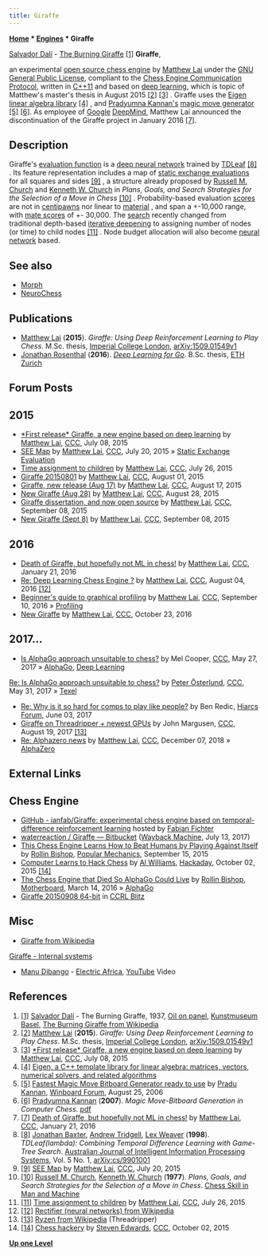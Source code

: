 ```yaml
---
title: Giraffe
---
```

**[Home](Home "Home") * [Engines](Engines "Engines") * Giraffe**

[](https://en.wikipedia.org/wiki/File:The_Burning_Giraffe.jpg) [Salvador Dalí](Category:Salvador_Dal%C3%AD "Category:Salvador Dalí") - [The Burning Giraffe](https://en.wikipedia.org/wiki/The_Burning_Giraffe) <a id="cite-note-1" href="#cite-ref-1">[1]</a>
**Giraffe**,

an experimental [open source chess engine](Category:Open_Source "Category:Open Source") by [Matthew Lai](Matthew_Lai "Matthew Lai") under the [GNU General Public License](Free_Software_Foundation#GPL "Free Software Foundation"), compliant to the [Chess Engine Communication Protocol](Chess_Engine_Communication_Protocol "Chess Engine Communication Protocol"), written in [C++11](Cpp "Cpp") and based on [deep learning](Deep_Learning "Deep Learning"), which is topic of Matthew's master's thesis in August 2015 <a id="cite-note-2" href="#cite-ref-2">[2]</a> <a id="cite-note-3" href="#cite-ref-3">[3]</a> . Giraffe uses the [Eigen linear algebra library](https://en.wikipedia.org/wiki/Eigen_%28C%2B%2B_library%29) <a id="cite-note-4" href="#cite-ref-4">[4]</a> , and [Pradyumna Kannan's](Pradu_Kannan "Pradu Kannan") [magic move generator](Magic_Bitboards "Magic Bitboards") <a id="cite-note-5" href="#cite-ref-5">[5]</a> <a id="cite-note-6" href="#cite-ref-6">[6]</a>. As employee of [Google](index.php?title=Google&action=edit&redlink=1 "Google (page does not exist)") [DeepMind](index.php?title=DeepMind&action=edit&redlink=1 "DeepMind (page does not exist)"), Matthew Lai announced the discontinuation of the Giraffe project in January 2016 <a id="cite-note-7" href="#cite-ref-7">[7]</a>.

## Description

Giraffe's [evaluation function](Evaluation_Function "Evaluation Function") is a [deep neural network](Neural_Networks#Deep "Neural Networks") trained by [TDLeaf](Temporal_Difference_Learning#TDLeaf "Temporal Difference Learning") <a id="cite-note-8" href="#cite-ref-8">[8]</a> . Its feature representation includes a map of [static exchange evaluations](Static_Exchange_Evaluation "Static Exchange Evaluation") for all squares and sides <a id="cite-note-9" href="#cite-ref-9">[9]</a> , a structure already proposed by [Russell M. Church](index.php?title=Russell_M._Church&action=edit&redlink=1 "Russell M. Church (page does not exist)") and [Kenneth W. Church](Kenneth_W._Church "Kenneth W. Church") in *Plans, Goals, and Search Strategies for the Selection of a Move in Chess* <a id="cite-note-10" href="#cite-ref-10">[10]</a> . Probability-based evaluation [scores](Score "Score") are not in [centipawns](Centipawns "Centipawns") nor linear to [material](Material "Material") , and span a +-10,000 range, with [mate scores](Checkmate#MateScore "Checkmate") of +- 30,000. The [search](Search "Search") recently changed from traditional depth-based [iterative deepening](Iterative_Deepening "Iterative Deepening") to assigning number of nodes (or time) to child nodes <a id="cite-note-11" href="#cite-ref-11">[11]</a> . Node budget allocation will also become [neural network](Neural_Networks "Neural Networks") based.

## See also

- [Morph](Morph "Morph")
- [NeuroChess](NeuroChess "NeuroChess")

## Publications

- [Matthew Lai](Matthew_Lai "Matthew Lai") (**2015**). *Giraffe: Using Deep Reinforcement Learning to Play Chess*. M.Sc. thesis, [Imperial College London](https://en.wikipedia.org/wiki/Imperial_College_London), [arXiv:1509.01549v1](http://arxiv.org/abs/1509.01549v1)
- [Jonathan Rosenthal](Jonathan_Rosenthal "Jonathan Rosenthal") (**2016**). *[Deep Learning for Go](https://www.research-collection.ethz.ch/handle/20.500.11850/156354)*. B.Sc. thesis, [ETH Zurich](ETH_Zurich "ETH Zurich")

## Forum Posts

## 2015

- [\*First release\* Giraffe, a new engine based on deep learning](http://talkchess.com/forum/viewtopic.php?t=56913) by [Matthew Lai](Matthew_Lai "Matthew Lai"), [CCC](CCC "CCC"), July 08, 2015
- [SEE Map](http://www.talkchess.com/forum/viewtopic.php?t=57045) by [Matthew Lai](Matthew_Lai "Matthew Lai"), [CCC](CCC "CCC"), July 20, 2015 » [Static Exchange Evaluation](Static_Exchange_Evaluation "Static Exchange Evaluation")
- [Time assignment to children](http://www.talkchess.com/forum/viewtopic.php?t=57092) by [Matthew Lai](Matthew_Lai "Matthew Lai"), [CCC](CCC "CCC"), July 26, 2015
- [Giraffe 20150801](http://talkchess.com/forum/viewtopic.php?t=57142) by [Matthew Lai](Matthew_Lai "Matthew Lai"), [CCC](CCC "CCC"), August 01, 2015
- [Giraffe, new release (Aug 17)](http://www.talkchess.com/forum/viewtopic.php?t=57297) by [Matthew Lai](Matthew_Lai "Matthew Lai"), [CCC](CCC "CCC"), August 17, 2015
- [New Giraffe (Aug 28)](http://www.talkchess.com/forum/viewtopic.php?t=57409) by [Matthew Lai](Matthew_Lai "Matthew Lai"), [CCC](CCC "CCC"), August 28, 2015
- [Giraffe dissertation, and now open source](http://www.talkchess.com/forum/viewtopic.php?t=57557) by [Matthew Lai](Matthew_Lai "Matthew Lai"), [CCC](CCC "CCC"), September 08, 2015
- [New Giraffe (Sept 8)](http://www.talkchess.com/forum/viewtopic.php?t=57558) by [Matthew Lai](Matthew_Lai "Matthew Lai"), [CCC](CCC "CCC"), September 08, 2015

## 2016

- [Death of Giraffe, but hopefully not ML in chess!](http://www.talkchess.com/forum/viewtopic.php?t=59003) by [Matthew Lai](Matthew_Lai "Matthew Lai"), [CCC](CCC "CCC"), January 21, 2016
- [Re: Deep Learning Chess Engine ?](http://www.talkchess.com/forum/viewtopic.php?t=60883&start=7) by [Matthew Lai](Matthew_Lai "Matthew Lai"), [CCC](CCC "CCC"), August 04, 2016 <a id="cite-note-12" href="#cite-ref-12">[12]</a>
- [Beginner's guide to graphical profiling](http://www.talkchess.com/forum/viewtopic.php?t=61373) by [Matthew Lai](Matthew_Lai "Matthew Lai"), [CCC](CCC "CCC"), September 10, 2016 » [Profiling](index.php?title=Profiling&action=edit&redlink=1 "Profiling (page does not exist)")
- [New Giraffe](http://www.talkchess.com/forum/viewtopic.php?t=61808) by [Matthew Lai](Matthew_Lai "Matthew Lai"), [CCC](CCC "CCC"), October 23, 2016

## 2017...

- [Is AlphaGo approach unsuitable to chess?](http://www.talkchess.com/forum/viewtopic.php?t=64096) by Mel Cooper, [CCC](CCC "CCC"), May 27, 2017 » [AlphaGo](index.php?title=AlphaGo&action=edit&redlink=1 "AlphaGo (page does not exist)"), [Deep Learning](Deep_Learning "Deep Learning")

[Re: Is AlphaGo approach unsuitable to chess?](http://www.talkchess.com/forum/viewtopic.php?t=64096&start=12) by [Peter Österlund](Peter_%C3%96sterlund "Peter Österlund"), [CCC](CCC "CCC"), May 31, 2017 » [Texel](Texel "Texel")

- [Re: Why is it so hard for comps to play like people?](http://www.hiarcs.net/forums/viewtopic.php?t=8421&start=1) by Ben Redic, [Hiarcs Forum](Computer_Chess_Forums "Computer Chess Forums"), June 03, 2017
- [Giraffe on Threadripper + newest GPUs](http://www.talkchess.com/forum/viewtopic.php?t=64929) by John Margusen, [CCC](CCC "CCC"), August 19, 2017 <a id="cite-note-13" href="#cite-ref-13">[13]</a>
- [Re: Alphazero news](http://www.talkchess.com/forum3/viewtopic.php?f=2&t=69175&start=86) by [Matthew Lai](Matthew_Lai "Matthew Lai"), [CCC](CCC "CCC"), December 07, 2018 » [AlphaZero](AlphaZero "AlphaZero")

## External Links

## Chess Engine

- [GitHub - ianfab/Giraffe: experimental chess engine based on temporal-difference reinforcement learning](https://github.com/ianfab/Giraffe) hosted by [Fabian Fichter](index.php?title=Fabian_Fichter&action=edit&redlink=1 "Fabian Fichter (page does not exist)")
- [waterreaction / Giraffe — Bitbucket](https://web.archive.org/web/20170713091347/https://bitbucket.org/waterreaction/giraffe) ([Wayback Machine](https://en.wikipedia.org/wiki/Wayback_Machine), July 13, 2017)
- [This Chess Engine Learns How to Beat Humans by Playing Against Itself](http://www.popularmechanics.com/technology/robots/a17339/chess-engine-plays-against-itself/) by [Rollin Bishop](https://www.linkedin.com/in/rollinbishop), [Popular Mechanics](https://en.wikipedia.org/wiki/Popular_Mechanics), September 15, 2015
- [Computer Learns to Hack Chess](https://hackaday.com/2015/10/02/computer-learns-to-hack-chess/#more-172231) by [Al Williams](http://hackaday.com/author/wd5gnr1/), [Hackaday](https://en.wikipedia.org/wiki/Hackaday), October 02, 2015 <a id="cite-note-14" href="#cite-ref-14">[14]</a>
- [The Chess Engine that Died So AlphaGo Could Live](https://www.vice.com/en/article/d7ypaz/the-chess-engine-that-died-so-alphago-could-live-giraffe-matthew-lai) by [Rollin Bishop](https://www.linkedin.com/in/rollinbishop), [Motherboard](<https://en.wikipedia.org/wiki/Vice_(magazine)>), March 14, 2016 » [AlphaGo](index.php?title=AlphaGo&action=edit&redlink=1 "AlphaGo (page does not exist)")
- [Giraffe 20150908 64-bit](http://www.computerchess.org.uk/ccrl/404/cgi/engine_details.cgi?match_length=30&each_game=1&print=Details&each_game=1&eng=Giraffe%2020150908%2064-bit#Giraffe_20150908_64-bit) in [CCRL Blitz](CCRL "CCRL")

## Misc

- [Giraffe from Wikipedia](https://en.wikipedia.org/wiki/Giraffe)

[Giraffe - Internal systems](https://en.wikipedia.org/wiki/Giraffe#Internal_systems)

- [Manu Dibango](Category:Manu_Dibango "Category:Manu Dibango") - [Electric Africa](http://www.silent-watcher.net/billlaswell/discography/d/electricafrica.html), [YouTube](https://en.wikipedia.org/wiki/YouTube) Video

## References

1. <a id="cite-ref-1" href="#cite-note-1">[1]</a> [Salvador Dalí](Category:Salvador_Dal%C3%AD "Category:Salvador Dalí") - The Burning Giraffe, 1937, [Oil on panel](https://en.wikipedia.org/wiki/Oil_painting), [Kunstmuseum Basel](https://en.wikipedia.org/wiki/Kunstmuseum_Basel), [The Burning Giraffe from Wikipedia](https://en.wikipedia.org/wiki/The_Burning_Giraffe)
1. <a id="cite-ref-2" href="#cite-note-2">[2]</a> [Matthew Lai](Matthew_Lai "Matthew Lai") (**2015**). *Giraffe: Using Deep Reinforcement Learning to Play Chess*. M.Sc. thesis, [Imperial College London](https://en.wikipedia.org/wiki/Imperial_College_London), [arXiv:1509.01549v1](http://arxiv.org/abs/1509.01549v1)
1. <a id="cite-ref-3" href="#cite-note-3">[3]</a> [\*First release\* Giraffe, a new engine based on deep learning](http://talkchess.com/forum/viewtopic.php?t=56913) by [Matthew Lai](Matthew_Lai "Matthew Lai"), [CCC](CCC "CCC"), July 08, 2015
1. <a id="cite-ref-4" href="#cite-note-4">[4]</a> [Eigen, a C++ template library for linear algebra: matrices, vectors, numerical solvers, and related algorithms](http://eigen.tuxfamily.org/index.php?title=Home)
1. <a id="cite-ref-5" href="#cite-note-5">[5]</a> [Fastest Magic Move Bitboard Generator ready to use](http://www.open-aurec.com/wbforum/viewtopic.php?f=4&t=5452) by [Pradu Kannan](Pradu_Kannan "Pradu Kannan"), [Winboard Forum](Computer_Chess_Forums "Computer Chess Forums"), August 25, 2006
1. <a id="cite-ref-6" href="#cite-note-6">[6]</a> [Pradyumna Kannan](Pradu_Kannan "Pradu Kannan") (**2007**). *Magic Move-Bitboard Generation in Computer Chess*. [pdf](http://www.pradu.us/old/Nov27_2008/Buzz/research/magic/Bitboards.pdf)
1. <a id="cite-ref-7" href="#cite-note-7">[7]</a> [Death of Giraffe, but hopefully not ML in chess!](http://www.talkchess.com/forum/viewtopic.php?t=59003) by [Matthew Lai](Matthew_Lai "Matthew Lai"), [CCC](CCC "CCC"), January 21, 2016
1. <a id="cite-ref-8" href="#cite-note-8">[8]</a> [Jonathan Baxter](Jonathan_Baxter "Jonathan Baxter"), [Andrew Tridgell](Andrew_Tridgell "Andrew Tridgell"), [Lex Weaver](Lex_Weaver "Lex Weaver") (**1998**). *TDLeaf(lambda): Combining Temporal Difference Learning with Game-Tree Search*. [Australian Journal of Intelligent Information Processing Systems](https://www.chatbots.org/journal/australian_journal_of_intelligent_information_processing_systems/), Vol. 5 No. 1, [arXiv:cs/9901001](http://arxiv.org/abs/cs/9901001)
1. <a id="cite-ref-9" href="#cite-note-9">[9]</a> [SEE Map](http://www.talkchess.com/forum/viewtopic.php?t=57045) by [Matthew Lai](Matthew_Lai "Matthew Lai"), [CCC](CCC "CCC"), July 20, 2015
1. <a id="cite-ref-10" href="#cite-note-10">[10]</a> [Russell M. Church](index.php?title=Russell_M._Church&action=edit&redlink=1 "Russell M. Church (page does not exist)"), [Kenneth W. Church](Kenneth_W._Church "Kenneth W. Church") (**1977**). *Plans, Goals, and Search Strategies for the Selection of a Move in Chess*. [Chess Skill in Man and Machine](Chess_Skill_in_Man_and_Machine "Chess Skill in Man and Machine")
1. <a id="cite-ref-11" href="#cite-note-11">[11]</a> [Time assignment to children](http://www.talkchess.com/forum/viewtopic.php?t=57092) by [Matthew Lai](Matthew_Lai "Matthew Lai"), [CCC](CCC "CCC"), July 26, 2015
1. <a id="cite-ref-12" href="#cite-note-12">[12]</a> [Rectifier (neural networks) from Wikipedia](<https://en.wikipedia.org/wiki/Rectifier_(neural_networks)>)
1. <a id="cite-ref-13" href="#cite-note-13">[13]</a> [Ryzen from Wikipedia](https://en.wikipedia.org/wiki/Ryzen) (Threadripper)
1. <a id="cite-ref-14" href="#cite-note-14">[14]</a> [Chess hackery](http://www.talkchess.com/forum/viewtopic.php?t=57817) by [Steven Edwards](Steven_Edwards "Steven Edwards"), [CCC](CCC "CCC"), October 02, 2015

**[Up one Level](Engines "Engines")**

